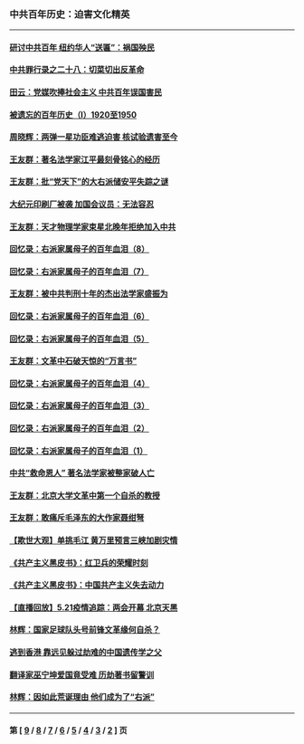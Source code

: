 ### 中共百年历史：迫害文化精英
---
#### [研讨中共百年 纽约华人“送匾”：祸国殃民](../../pages/nf1176111/n13057367.md?07040430) 
#### [中共罪行录之二十八：切菜切出反革命](../../pages/nf1176111/n13030600.md?07040430) 
#### [田云：党媒吹捧社会主义 中共百年误国害民](../../pages/nf1176111/n13006682.md?07040430) 
#### [被遗忘的百年历史（I）1920至1950](../../pages/nf1176111/n12986411.md?07040430) 
#### [周晓辉：两弹一星功臣难逃迫害 核试验遗害至今](../../pages/nf1176111/n12974997.md?07040430) 
#### [王友群：著名法学家江平最刻骨铭心的经历](../../pages/nf1176111/n12970787.md?07040430) 
#### [王友群：批“党天下”的大右派储安平失踪之谜](../../pages/nf1176111/n12954229.md?07040430) 
#### [大纪元印刷厂被袭 加国会议员：无法容忍](../../pages/nf1176111/n12883028.md?07040430) 
#### [王友群：天才物理学家束星北晚年拒绝加入中共](../../pages/nf1176111/n12792913.md?07040430) 
#### [回忆录：右派家属母子的百年血泪（8）](../../pages/nf1176111/n12706196.md?07040430) 
#### [回忆录：右派家属母子的百年血泪（7）](../../pages/nf1176111/n12706191.md?07040430) 
#### [王友群：被中共判刑十年的杰出法学家盛振为](../../pages/nf1176111/n12706141.md?07040430) 
#### [回忆录：右派家属母子的百年血泪（6）](../../pages/nf1176111/n12698863.md?07040430) 
#### [回忆录：右派家属母子的百年血泪（5）](../../pages/nf1176111/n12692515.md?07040430) 
#### [王友群：文革中石破天惊的“万言书”](../../pages/nf1176111/n12690994.md?07040430) 
#### [回忆录：右派家属母子的百年血泪（4）](../../pages/nf1176111/n12686410.md?07040430) 
#### [回忆录：右派家属母子的百年血泪（3）](../../pages/nf1176111/n12683820.md?07040430) 
#### [回忆录：右派家属母子的百年血泪（2）](../../pages/nf1176111/n12679738.md?07040430) 
#### [回忆录：右派家属母子的百年血泪（1）](../../pages/nf1176111/n12678112.md?07040430) 
#### [中共“救命恩人” 著名法学家被整家破人亡](../../pages/nf1176111/n12658168.md?07040430) 
#### [王友群：北京大学文革中第一个自杀的教授](../../pages/nf1176111/n12632697.md?07040430) 
#### [王友群：敢痛斥毛泽东的大作家聂绀弩](../../pages/nf1176111/n12384788.md?07040430) 
#### [【欺世大观】单挑毛江 黄万里预言三峡加剧灾情](../../pages/nf1176111/n12357101.md?07040430) 
#### [《共产主义黑皮书》：红卫兵的荣耀时刻](../../pages/nf1176111/n12190329.md?07040430) 
#### [《共产主义黑皮书》：中国共产主义失去动力](../../pages/nf1176111/n12168749.md?07040430) 
#### [【直播回放】5.21疫情追踪：两会开幕 北京天黑](../../pages/nf1176111/n12126358.md?07040430) 
#### [林辉：国家足球队头号前锋文革缘何自杀？](../../pages/nf1176111/n11648921.md?07040430) 
#### [逃到香港 靠远见躲过劫难的中国遗传学之父](../../pages/nf1176111/n11535984.md?07040430) 
#### [翻译家巫宁坤爱国竟受难 历劫著书留警训](../../pages/nf1176111/n11478084.md?07040430) 
#### [林辉：因如此荒诞理由 他们成为了“右派”](../../pages/nf1176111/n11070799.md?07040430) 

---
#### 第 [ [9](./9.md?07040430) / [8](./8.md?07040430) / [7](./7.md?07040430) / [6](./6.md?07040430) / [5](./5.md?07040430) / [4](./4.md?07040430) / [3](./3.md?07040430) / [2](./2.md?07040430) ] 页
